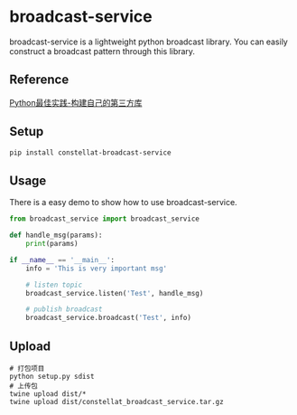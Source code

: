 # broadcast-service

broadcast-service is a lightweight python broadcast library. You can easily construct a broadcast pattern through this library.

## Reference
[Python最佳实践-构建自己的第三方库](https://blog.csdn.net/linZinan_/article/details/127944610)

## Setup

```sh
pip install constellat-broadcast-service
```


## Usage

There is a easy demo to show how to use broadcast-service.

```python
from broadcast_service import broadcast_service

def handle_msg(params):
    print(params)

if __name__ == '__main__':
    info = 'This is very important msg'

    # listen topic
    broadcast_service.listen('Test', handle_msg)

    # publish broadcast
    broadcast_service.broadcast('Test', info)

```


## Upload

```shell
# 打包项目
python setup.py sdist
# 上传包
twine upload dist/*
twine upload dist/constellat_broadcast_service.tar.gz
```
